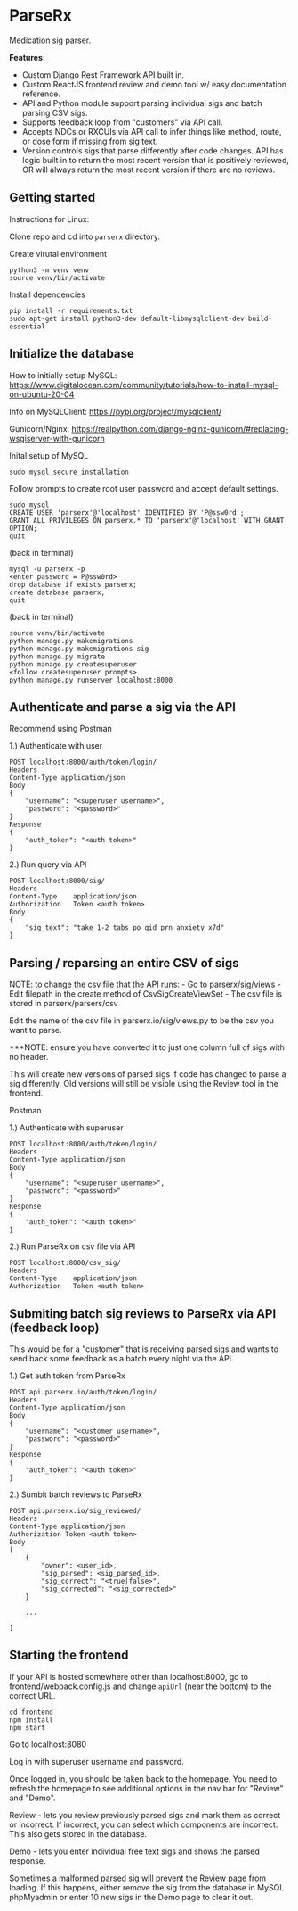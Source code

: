 # ParseRx
Medication sig parser.

**Features:**
- Custom Django Rest Framework API built in.
- Custom ReactJS frontend review and demo tool w/ easy documentation reference.
- API and Python module support parsing individual sigs and batch parsing CSV sigs.  
- Supports feedback loop from "customers" via API call.
- Accepts NDCs or RXCUIs via API call to infer things like method, route, or dose form if missing from sig text.
- Version controls sigs that parse differently after code changes. API has logic built in to return the most recent version that is positively reviewed, OR will always return the most recent version if there are no reviews.


## Getting started

Instructions for Linux:

Clone repo and cd into `parserx` directory.

Create virutal environment

```
python3 -m venv venv
source venv/bin/activate
```

Install dependencies

```
pip install -r requirements.txt
sudo apt-get install python3-dev default-libmysqlclient-dev build-essential
```


## Initialize the database

How to initially setup MySQL: https://www.digitalocean.com/community/tutorials/how-to-install-mysql-on-ubuntu-20-04

Info on MySQLClient: https://pypi.org/project/mysqlclient/

Gunicorn/Nginx: https://realpython.com/django-nginx-gunicorn/#replacing-wsgiserver-with-gunicorn

Inital setup of MySQL

```
sudo mysql_secure_installation
```

Follow prompts to create root user password and accept default settings.

```
sudo mysql
CREATE USER 'parserx'@'localhost' IDENTIFIED BY 'P@ssw0rd';
GRANT ALL PRIVILEGES ON parserx.* TO 'parserx'@'localhost' WITH GRANT OPTION;
quit
```

(back in terminal)

```
mysql -u parserx -p
<enter password = P@ssw0rd>
drop database if exists parserx;
create database parserx;
quit
```

(back in terminal)

```
source venv/bin/activate
python manage.py makemigrations
python manage.py makemigrations sig
python manage.py migrate
python manage.py createsuperuser
<follow createsuperuser prompts>
python manage.py runserver localhost:8000
```


## Authenticate and parse a sig via the API

Recommend using Postman

1.) Authenticate with user

```
POST localhost:8000/auth/token/login/
Headers
Content-Type application/json
Body
{
	"username": "<superuser username>",
	"password": "<password>"
}
Response
{
    "auth_token": "<auth token>"
}
```

2.) Run query via API

```
POST localhost:8000/sig/
Headers
Content-Type    application/json
Authorization   Token <auth token>
Body
{
    "sig_text": "take 1-2 tabs po qid prn anxiety x7d"
}
```


## Parsing / reparsing an entire CSV of sigs

NOTE: to change the csv file that the API runs:
    - Go to parserx/sig/views
    - Edit filepath in the create method of CsvSigCreateViewSet
    - The csv file is stored in parserx/parsers/csv

Edit the name of the csv file in parserx.io/sig/views.py to be the csv you want to parse.

***NOTE: ensure you have converted it to just one column full of sigs with no header.

This will create new versions of parsed sigs if code has changed to parse a sig differently.  Old versions will still be visible using the Review tool in the frontend.

Postman

1.) Authenticate with superuser

```
POST localhost:8000/auth/token/login/
Headers
Content-Type application/json
Body
{
	"username": "<superuser username>",
	"password": "<password>"
}
Response
{
    "auth_token": "<auth token>"
}
```

2.) Run ParseRx on csv file via API

```
POST localhost:8000/csv_sig/
Headers
Content-Type	application/json
Authorization	Token <auth token>
```


## Submiting batch sig reviews to ParseRx via API (feedback loop)

This would be for a "customer" that is receiving parsed sigs and wants to send back some feedback as a batch every night via the API.

1.) Get auth token from ParseRx

```
POST api.parserx.io/auth/token/login/
Headers
Content-Type application/json
Body
{
	"username": "<customer username>",
	"password": "<password>"
}
Response
{
    "auth_token": "<auth token>"
}
```

2.) Sumbit batch reviews to ParseRx

```
POST api.parserx.io/sig_reviewed/
Headers
Content-Type application/json
Authorization Token <auth token>
Body
[
    {
        "owner": <user_id>,
        "sig_parsed": <sig_parsed_id>,
        "sig_correct": "<true|false>",
        "sig_corrected": "<sig_corrected>"        
    }

    ...

]
```


## Starting the frontend

If your API is hosted somewhere other than localhost:8000, go to frontend/webpack.config.js and change `apiUrl` (near the bottom) to the correct URL.

```
cd frontend
npm install
npm start
```

Go to localhost:8080

Log in with superuser username and password.

Once logged in, you should be taken back to the homepage.  You need to refresh the homepage to see additional options in the nav bar for "Review" and "Demo".

Review - lets you review previously parsed sigs and mark them as correct or incorrect.  If incorrect, you can select which components are incorrect. This also gets stored in the database.

Demo - lets you enter individual free text sigs and shows the parsed response.

Sometimes a malformed parsed sig will prevent the Review page from loading. If this happens, either remove the sig from the database in MySQL phpMyadmin or enter 10 new sigs in the Demo page to clear it out.
